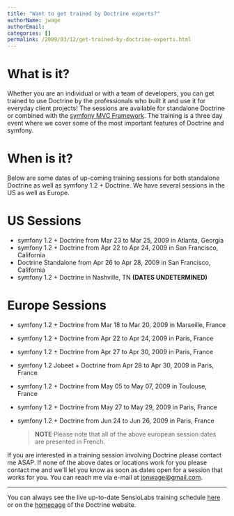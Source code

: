 ```yaml
---
title: "Want to get trained by Doctrine experts?"
authorName: jwage
authorEmail:
categories: []
permalink: /2009/03/12/get-trained-by-doctrine-experts.html
---
```

What is it?
===========

Whether you are an individual or with a team of developers, you can get
trained to use Doctrine by the professionals who built it and use it for
everyday client projects! The sessions are available for standalone
Doctrine or combined with the [symfony MVC
Framework](http://www.symfony-project.com). The training is a three day
event where we cover some of the most important features of Doctrine and
symfony.

When is it?
===========

Below are some dates of up-coming training sessions for both standalone
Doctrine as well as symfony 1.2 + Doctrine. We have several sessions in
the US as well as Europe.

US Sessions
===========

-   symfony 1.2 + Doctrine from Mar 23 to Mar 25, 2009 in Atlanta,
    Georgia
-   symfony 1.2 + Doctrine from Apr 22 to Apr 24, 2009 in San Francisco,
    California
-   Doctrine Standalone from Apr 26 to Apr 28, 2009 in San Francisco,
    California
-   symfony 1.2 + Doctrine in Nashville, TN **(DATES UNDETERMINED)**

Europe Sessions
===============

-   symfony 1.2 + Doctrine from Mar 18 to Mar 20, 2009 in Marseille,
    France
-   symfony 1.2 + Doctrine from Apr 22 to Apr 24, 2009 in Paris, France
-   symfony 1.2 + Doctrine from Apr 27 to Apr 30, 2009 in Paris, France
-   symfony 1.2 Jobeet + Doctrine from Apr 28 to Apr 30, 2009 in Paris,
    France
-   symfony 1.2 + Doctrine from May 05 to May 07, 2009 in Toulouse,
    France
-   symfony 1.2 + Doctrine from May 27 to May 29, 2009 in Paris, France
-   symfony 1.2 + Doctrine from Jun 24 to Jun 26, 2009 in Paris, France

    > **NOTE** Please note that all of the above european session dates
    > are presented in French.

If you are interested in a training session involving Doctrine please
contact me ASAP. If none of the above dates or locations work for you
please contact me and we'll let you know as soon as dates open for a
session that works for you. You can reach me via e-mail at
[jonwage@gmail.com](mailto:jonwage@gmail.com).

<hr />

You can always see the live up-to-date SensioLabs training schedule
[here](http://www.sensiolabs.com/en/training) or on the
[homepage](http://www.doctrine-project.org) of the Doctrine website.
